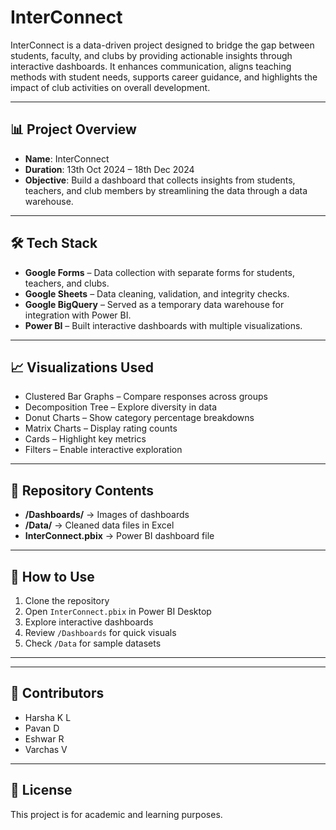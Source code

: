 # InterConnect

InterConnect is a data-driven project designed to bridge the gap between students, faculty, and clubs by providing actionable insights through interactive dashboards. It enhances communication, aligns teaching methods with student needs, supports career guidance, and highlights the impact of club activities on overall development.

---

## 📊 Project Overview
- **Name**: InterConnect  
- **Duration**: 13th Oct 2024 – 18th Dec 2024  
- **Objective**: Build a dashboard that collects insights from students, teachers, and club members by streamlining the data through a data warehouse.  

---

## 🛠️ Tech Stack
- **Google Forms** – Data collection with separate forms for students, teachers, and clubs.  
- **Google Sheets** – Data cleaning, validation, and integrity checks.  
- **Google BigQuery** – Served as a temporary data warehouse for integration with Power BI.  
- **Power BI** – Built interactive dashboards with multiple visualizations.  

---

## 📈 Visualizations Used
- Clustered Bar Graphs – Compare responses across groups  
- Decomposition Tree – Explore diversity in data  
- Donut Charts – Show category percentage breakdowns  
- Matrix Charts – Display rating counts  
- Cards – Highlight key metrics  
- Filters – Enable interactive exploration  

---

## 📂 Repository Contents
- **/Dashboards/** → Images of dashboards  
- **/Data/** → Cleaned data files in Excel  
- **InterConnect.pbix** → Power BI dashboard file  

---

## 🚀 How to Use
1. Clone the repository  
2. Open `InterConnect.pbix` in Power BI Desktop  
3. Explore interactive dashboards  
4. Review `/Dashboards` for quick visuals  
5. Check `/Data` for sample datasets  

---

---

## 🤝 Contributors
- Harsha K L
- Pavan D
- Eshwar R
- Varchas V

---

## 📌 License
This project is for academic and learning purposes.  
